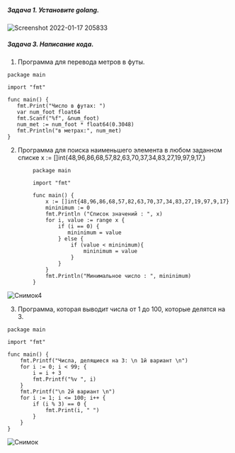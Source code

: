##### Задача 1. Установите golang.
![Screenshot 2022-01-17 205833](https://user-images.githubusercontent.com/87374285/149757813-45e76d50-d8af-4685-9843-8ff2bd9c05bb.png)

##### Задача 3. Написание кода.

1. Программа для перевода метров в футы.
 ```
package main

import "fmt"

func main() {
	fmt.Print("Число в футах: ")
	var num_foot float64
	fmt.Scanf("%f", &num_foot)
	num_met := num_foot * float64(0.3048)
	fmt.Println("в метрах:", num_met)
}
```

2. Программа для поиска наименьшего элемента в любом заданном списке
x := []int{48,96,86,68,57,82,63,70,37,34,83,27,19,97,9,17,}
```
        package main
        
        import "fmt"
        
        func main() {
            x := []int{48,96,86,68,57,82,63,70,37,34,83,27,19,97,9,17}
            mininimum := 0
            fmt.Println ("Список значений : ", x)
            for i, value := range x {
                if (i == 0) {
                   mininimum = value 
                } else {
                    if (value < mininimum){
                        mininimum = value
                    }
                }
            }
            fmt.Println("Минимальное число : ", mininimum)
        }    
```
![Снимок4](https://user-images.githubusercontent.com/87374285/149881314-d2179cab-279e-4bee-b22d-028483c89d3b.PNG)


3. Программа, которая выводит числа от 1 до 100, которые делятся на 3.
```
package main

import "fmt"

func main() {
	fmt.Printf("Числа, делящиеся на 3: \n 1й вариант \n")
	for i := 0; i < 99; {
		i = i + 3
		fmt.Printf("%v ", i)
	}
	fmt.Printf("\n 2й вариант \n")
	for i := 1; i <= 100; i++ {
		if (i % 3) == 0 {
			fmt.Print(i, " ")
		}
	}
}
```
![Снимок](https://user-images.githubusercontent.com/87374285/149880307-a1ee02f3-a7c0-4b96-9c44-dd481a1dc863.PNG)
